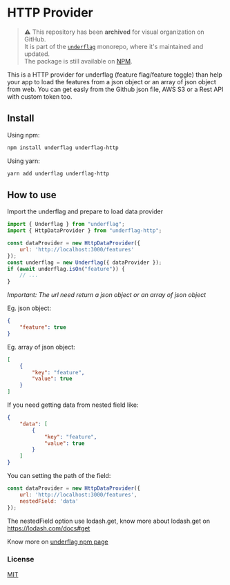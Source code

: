
# HTTP Provider

> ⚠️ This repository has been **archived** for visual organization on GitHub.  
> It is part of the [`underflag`](https://github.com/diemsouza/underflag) monorepo, where it's maintained and updated.  
> The package is still available on [NPM](https://www.npmjs.com/package/underflag-http).

This is a HTTP provider for underflag (feature flag/feature toggle) than help your app to load the features from a json object or an array of json object from web. You can get easly from the Github json file, AWS S3 or a Rest API with custom token too. 

## Install

Using npm:

```bash
npm install underflag underflag-http
```

Using yarn:

```bash
yarn add underflag underflag-http
```

## How to use

Import the underflag and prepare to load data provider

```js
import { Underflag } from "underflag";
import { HttpDataProvider } from "underflag-http";

const dataProvider = new HttpDataProvider({ 
    url: 'http://localhost:3000/features' 
});
const underflag = new Underflag({ dataProvider });
if (await underflag.isOn("feature")) {
    // ...
}
```

_Important: The url need return a json object or an array of json object_

Eg. json object: 
```json
{
    "feature": true
}
```

Eg. array of json object: 
```json
[
    {
        "key": "feature",
        "value": true
    }
]
```

If you need getting data from nested field like:
```json
{
    "data": [
        {
            "key": "feature",
            "value": true
        }
    ]
}
```

You can setting the path of the field:
```js
const dataProvider = new HttpDataProvider({
    url: 'http://localhost:3000/features',
    nestedField: 'data'
});
```

The nestedField option use lodash.get, know more about lodash.get on https://lodash.com/docs#get

Know more on [underflag npm page](https://www.npmjs.com/package/underflag)

### License

[MIT](LICENSE)
